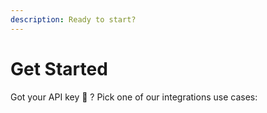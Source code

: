 ```yaml
---
description: Ready to start?
---
```


# Get Started

Got your API key :key: ? Pick one of our integrations use cases:
